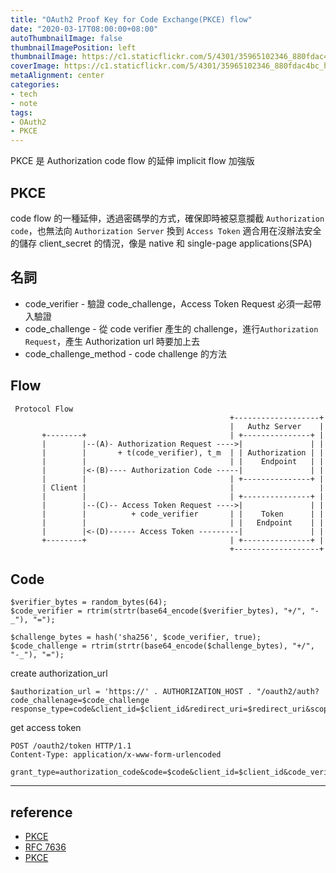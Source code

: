 ```yaml
---
title: "OAuth2 Proof Key for Code Exchange(PKCE) flow"
date: "2020-03-17T08:00:00+08:00"
autoThumbnailImage: false
thumbnailImagePosition: left
thumbnailImage: https://c1.staticflickr.com/5/4301/35965102346_880fdac4bc_h.jpg
coverImage: https://c1.staticflickr.com/5/4301/35965102346_880fdac4bc_h.jpg
metaAlignment: center
categories:
- tech
- note
tags:
- OAuth2
- PKCE
---
```

PKCE 是 Authorization code flow 的延伸
implicit flow 加強版
<!--more-->

## PKCE
code flow 的一種延伸，透過密碼學的方式，確保即時被惡意攔截 `Authorization code`，也無法向 `Authorization Server` 換到 `Access Token`
適合用在沒辦法安全的儲存 client_secret 的情況，像是 native 和 single-page applications(SPA)

## 名詞
* code_verifier - 驗證 code_challenge，Access Token Request 必須一起帶入驗證
* code_challenge - 從 code verifier 產生的 challenge，進行`Authorization Request`，產生 Authorization url 時要加上去
* code_challenge_method - code challenge 的方法

## Flow
```
 Protocol Flow
                                                 +-------------------+
                                                 |   Authz Server    |
       +--------+                                | +---------------+ |
       |        |--(A)- Authorization Request ---->|               | |
       |        |       + t(code_verifier), t_m  | | Authorization | |
       |        |                                | |    Endpoint   | |
       |        |<-(B)---- Authorization Code -----|               | |
       |        |                                | +---------------+ |
       | Client |                                |                   |
       |        |                                | +---------------+ |
       |        |--(C)-- Access Token Request ---->|               | |
       |        |          + code_verifier       | |    Token      | |
       |        |                                | |   Endpoint    | |
       |        |<-(D)------ Access Token ---------|               | |
       +--------+                                | +---------------+ |
                                                 +-------------------+

```
## Code
```
$verifier_bytes = random_bytes(64);
$code_verifier = rtrim(strtr(base64_encode($verifier_bytes), "+/", "-_"), "=");

$challenge_bytes = hash('sha256', $code_verifier, true);
$code_challenge = rtrim(strtr(base64_encode($challenge_bytes), "+/", "-_"), "=");
```
create authorization_url
```
$authorization_url = 'https://' . AUTHORIZATION_HOST . "/oauth2/auth?code_challenage=$code_challenge
response_type=code&client_id=$client_id&redirect_uri=$redirect_uri&scope=$scope&state=$state&code_challenge_method=S256"
```
get access token
```
POST /oauth2/token HTTP/1.1
Content-Type: application/x-www-form-urlencoded

grant_type=authorization_code&code=$code&client_id=$client_id&code_verifier=$code_verifier
```


-----
## reference
* [PKCE](https://oauth.net/2/pkce/)
* [RFC 7636](https://tools.ietf.org/html/rfc7636)
* [PKCE](https://help.aweber.com/hc/en-us/articles/360036524474-How-do-I-use-Proof-Key-for-Code-Exchange-PKCE-)
